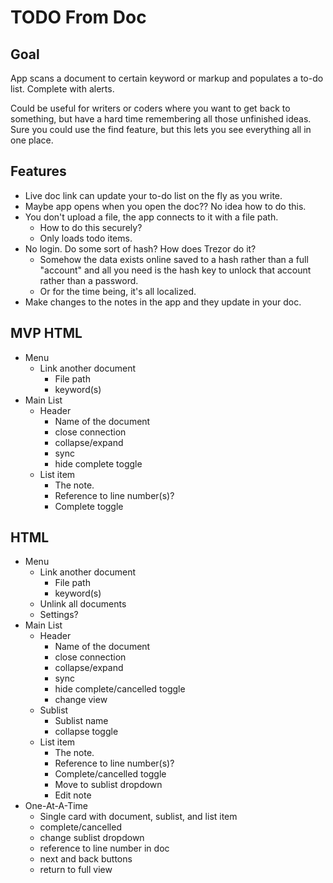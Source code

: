 # TODO From Doc
## Goal
App scans a document to certain keyword or markup and populates a to-do list. Complete with alerts.

Could be useful for writers or coders where you want to get back to something, but have a hard time remembering all those unfinished ideas. Sure you could use the find feature, but this lets you see everything all in one place.

## Features
- Live doc link can update your to-do list on the fly as you write.
- Maybe app opens when you open the doc?? No idea how to do this.
- You don't upload a file, the app connects to it with a file path.
    - How to do this securely?
    - Only loads todo items.
- No login. Do some sort of hash? How does Trezor do it? 
    - Somehow the data exists online saved to a hash rather than a full "account" and all you need is the hash key to unlock that account rather than a password.
    - Or for the time being, it's all localized.
- Make changes to the notes in the app and they update in your doc. 

## MVP HTML
- Menu
    - Link another document
        - File path
        - keyword(s)
- Main List
    - Header
        - Name of the document
        - close connection
        - collapse/expand
        - sync
        - hide complete toggle
    - List item
        - The note.
        - Reference to line number(s)?
        - Complete toggle

## HTML
- Menu
    - Link another document
        - File path
        - keyword(s)
    - Unlink all documents
    - Settings?
- Main List
    - Header
        - Name of the document
        - close connection
        - collapse/expand
        - sync
        - hide complete/cancelled toggle
        - change view
    - Sublist
        - Sublist name
        - collapse toggle
    - List item
        - The note.
        - Reference to line number(s)?
        - Complete/cancelled toggle
        - Move to sublist dropdown
        - Edit note
- One-At-A-Time
    - Single card with document, sublist, and list item
    - complete/cancelled
    - change sublist dropdown
    - reference to line number in doc
    - next and back buttons
    - return to full view